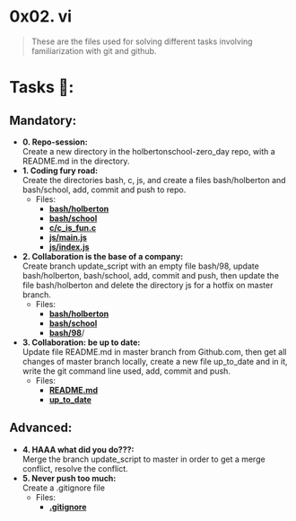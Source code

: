 # 0x02. vi
>These are the files used for solving different tasks involving familiarization with git and github.
# Tasks :page_with_curl::
## Mandatory:
  * **0. Repo-session:**\
    Create a new directory in the holbertonschool-zero_day repo, with a README.md in the directory.
  * **1. Coding fury road:**\
    Create the directories bash, c, js, and create a files bash/holberton and bash/school, add, commit and push to repo.
    * Files:
        * **[bash/holberton](./bash/holberton)**
        * **[bash/school](./bash/school)**
        * **[c/c_is_fun.c](./c/c_is_fun.c)**
        * **[js/main.js](./js/main.js)**
        * **[js/index.js](./js/index.js)**
  * **2. Collaboration is the base of a company:**\
    Create branch update_script with an empty file bash/98, update bash/holberton, bash/school, add, commit and push, then update the file bash/holberton and delete the directory js for a hotfix on master branch.
    * Files:
        * **[bash/holberton](./bash/holberton)**
        * **[bash/school](./bash/school)**
        * **[bash/98](./bash/98)**/
  * **3. Collaboration: be up to date:**\
    Update file README.md in master branch from Github.com, then get all changes of master branch locally, create a new file up_to_date and in it, write the git command line used, add, commit and push.   
    * Files:
        * **[README.md](README.md)**
        * **[up_to_date](up_to_date)**
## Advanced:
  * **4. HAAA what did you do???:**\
    Merge the branch update_script to master in order to get a merge conflict, resolve the conflict.
  * **5. Never push too much:**\
    Create a .gitignore file
    * Files:
        * **[.gitignore](.gitignore)**

